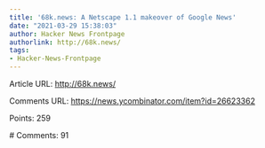 ```yaml
---
title: '68k.news: A Netscape 1.1 makeover of Google News'
date: "2021-03-29 15:38:03"
author: Hacker News Frontpage
authorlink: http://68k.news/
tags:
- Hacker-News-Frontpage
---
```


<p>Article URL: <a href="http://68k.news/">http://68k.news/</a></p>
<p>Comments URL: <a href="https://news.ycombinator.com/item?id=26623362">https://news.ycombinator.com/item?id=26623362</a></p>
<p>Points: 259</p>
<p># Comments: 91</p>

